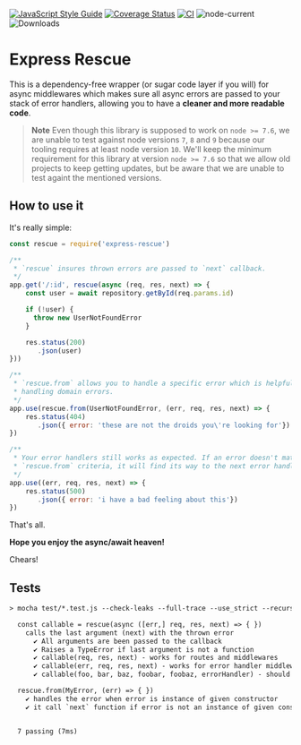 [![JavaScript Style Guide](https://img.shields.io/badge/code_style-standard-brightgreen.svg)](https://standardjs.com)
[![Coverage Status](https://coveralls.io/repos/github/rwillians/express-rescue/badge.svg?branch=main)](https://coveralls.io/github/rwillians/express-rescue?branch=main)
[![CI](https://github.com/rwillians/express-rescue/actions/workflows/ci_pr.yml/badge.svg)](https://github.com/rwillians/express-rescue/actions/workflows/ci_pr.yml)
![node-current](https://img.shields.io/node/v/express-rescue)
![Downloads](https://img.shields.io/npm/dy/express-rescue)

# Express Rescue

This is a dependency-free wrapper (or sugar code layer if you will) for async middlewares which makes sure all async errors are passed to your stack of error handlers, allowing you to have a **cleaner and more readable code**.

> **Note**
> Even though this library is supposed to work on `node >= 7.6`, we are unable to test against node versions `7`, `8` and `9` because our tooling requires at least node version `10`. We'll keep the minimum requirement for this library at version `node >= 7.6` so that we allow old projects to keep getting updates, but be aware that we are unable to test againt the mentioned versions.


## How to use it

It's really simple:

```js
const rescue = require('express-rescue')

/**
 * `rescue` insures thrown errors are passed to `next` callback.
 */
app.get('/:id', rescue(async (req, res, next) => {
    const user = await repository.getById(req.params.id)

    if (!user) {
      throw new UserNotFoundError
    }

    res.status(200)
       .json(user)
}))

/**
 * `rescue.from` allows you to handle a specific error which is helpful for
 * handling domain errors.
 */
app.use(rescue.from(UserNotFoundError, (err, req, res, next) => {
    res.status(404)
       .json({ error: 'these are not the droids you\'re looking for'})
})

/**
 * Your error handlers still works as expected. If an error doesn't match your
 * `rescue.from` criteria, it will find its way to the next error handler.
 */
app.use((err, req, res, next) => {
    res.status(500)
       .json({ error: 'i have a bad feeling about this'})
})

```

That's all.


**Hope you enjoy the async/await heaven!**

Chears!


## Tests

```txt
> mocha test/*.test.js --check-leaks --full-trace --use_strict --recursive

  const callable = rescue(async ([err,] req, res, next) => { })
    calls the last argument (next) with the thrown error
      ✔ All arguments are been passed to the callback
      ✔ Raises a TypeError if last argument is not a function
      ✔ callable(req, res, next) - works for routes and middlewares
      ✔ callable(err, req, res, next) - works for error handler middlewares
      ✔ callable(foo, bar, baz, foobar, foobaz, errorHandler) - should work for basically anything, since you place an error handler as the last argument

  rescue.from(MyError, (err) => { })
    ✔ handles the error when error is instance of given constructor
    ✔ it call `next` function if error is not an instance of given constructor


  7 passing (7ms)
```

